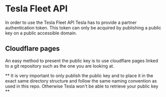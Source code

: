# Tesla Fleet API
In order to use the Tesla Fleet API Tesla has to provide a partner authentication token.
This token can only be acquired by publishing a public key on a public accessible domain.

## Cloudflare pages
An easy method to present the public key is to use cloudflare pages linked to a git repository such as the one you are looking at.

** It is very important to only publish the public key and to place it in the exact same directory structure and follow the same naming convention as used in this repo. Otherwise Tesla won't be able to retrieve your public key **
